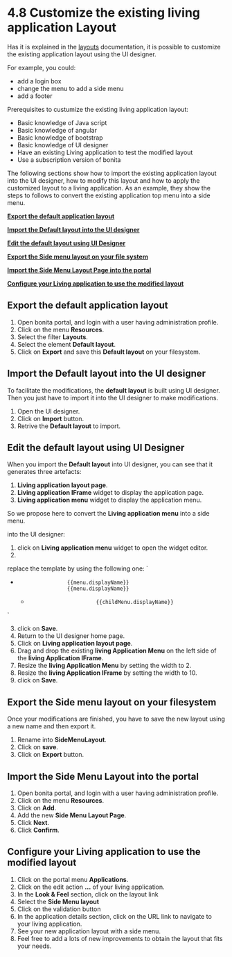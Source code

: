 # 4.8 Customize the existing living application Layout

Has it is explained in the [layouts](/layouts) documentation, it is possible to customize the existing application layout using the UI designer.

For example, you could:

* add a login box
* change the menu to add a side menu
* add a footer

Prerequisites to custumize the existing living application layout:

* Basic knowledge of Java script
* Basic knowledge of angular
* Basic knowledge of bootstrap
* Basic knowledge of UI designer
* Have an existing Living application to test the modified layout
* Use a subscription version of bonita

The following sections show how to import the existing application layout into the UI designer, 
how to modify this layout
and how to apply the customized layout to a living application.
As an example, they show the steps to follows to convert the existing application top menu into a side menu.


**[Export the default application layout](#export_layout)**

**[Import the **Default layout** into the UI designer](#import_layout)**

**[Edit the default layout using UI Designer](#edit_layout)**

**[Export the **Side menu layout** on your file system](#export_side_menu_layout)**

**[Import the **Side Menu Layout Page** into the portal](#import_side_menu_layout)**

**[Configure your Living application to use the modified layout](#use_side_menu_layout)**

## Export the default application layout


1. Open bonita portal, and login with a user having administration profile.
2. Click on the menu **Resources**.
3. Select the filter **Layouts**.
4. Select the element **Default layout**.
5. Click on **Export** and save this **Default layout** on your filesystem.

## Import the **Default layout** into the UI designer


To facilitate the modifications, the **default layout** is built using UI designer. Then you just have to import it into the UI designer to make modifications.


1. Open the UI designer.
2. Click on **Import** button.
3. Retrive the **Default layout** to import.

## Edit the default layout using UI Designer


When you import the **Default layout** into UI designer, you can see that it generates three artefacts:

1. **Living application layout page**.
2. **Living application IFrame** widget to display the application page.
3. **Living application menu** widget to display the application menu.

So we propose here to convert the **Living application menu** into a side menu.

into the UI designer:

1. click on **Living application menu** widget to open the widget editor.
2. 
replace the template by using the following one:
`


	


		


			


				
  * 
						{{menu.displayName}} 
						{{menu.displayName}}
						
    * 
								{{childMenu.displayName}}
							
						
				
		
	

`

3. click on **Save**.
4. Return to the UI designer home page.
5. Click on **Living application layout page**.
6. Drag and drop the existing **living Application Menu** on the left side of the **living Application IFrame**.
7. Resize the **living Application Menu** by setting the width to 2\.
8. Resize the **living Application IFrame** by setting the width to 10\.
9. click on **Save**.

## Export the **Side menu layout** on your filesystem


Once your modifications are finished, you have to save the new layout using a new name and then export it.

1. Rename into **SideMenuLayout**.
2. Click on **save**.
3. Click on **Export** button.

## Import the **Side Menu Layout** into the portal


1. Open bonita portal, and login with a user having administration profile.
2. Click on the menu **Resources**.
3. Click on **Add**.
4. Add the new **Side Menu Layout Page**.
5. Click **Next**.
6. Click **Confirm**.

## Configure your Living application to use the modified layout


1. Click on the portal menu **Applications**.
2. Click on the edit action **...** of your living application.
3. In the **Look & Feel** section, click on the layout link
4. Select the **Side Menu layout**
5. Click on the validation button 
6. In the application details section, click on the URL link to navigate to your living application.
7. See your new application layout with a side menu.
8. Feel free to add a lots of new improvements to obtain the layout that fits your needs.